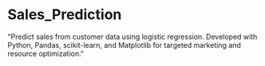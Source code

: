 # Sales_Prediction
"Predict sales from customer data using logistic regression. Developed with Python, Pandas, scikit-learn, and Matplotlib for targeted marketing and resource optimization."
